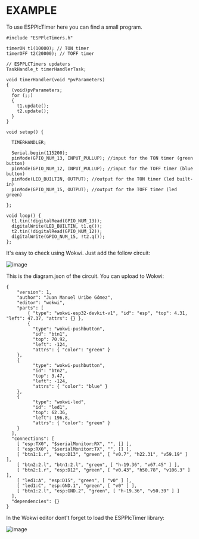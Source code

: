 # EXAMPLE

To use ESPPlcTimer here you can find a small program.

    #include "ESPPlcTimers.h"

    timerON t1(10000); // TON timer
    timerOFF t2(20000); // TOFF timer
    
    // ESPPLCTimers updaters
    TaskHandle_t timerHandlerTask;

    void timerHandler(void *pvParameters)
    {
      (void)pvParameters;
      for (;;)
      {
        t1.update();
        t2.update();
      }
    }

    void setup() {
    
      TIMERHANDLER;
    
      Serial.begin(115200);
      pinMode(GPIO_NUM_13, INPUT_PULLUP); //input for the TON timer (green button)
      pinMode(GPIO_NUM_12, INPUT_PULLUP); //input for the TOFF timer (blue button)
      pinMode(LED_BUILTIN, OUTPUT); //output for the TON timer (led built-in)
      pinMode(GPIO_NUM_15, OUTPUT); //output for the TOFF timer (led green)
          
    };
    
    void loop() {
      t1.tin(!digitalRead(GPIO_NUM_13));
      digitalWrite(LED_BUILTIN, t1.q());
      t2.tin(!digitalRead(GPIO_NUM_12));
      digitalWrite(GPIO_NUM_15, !t2.q());
    };

It's easy to check using Wokwi. Just add the follow circuit:

![image](https://github.com/ojmuribe/ESPPlcTimer/assets/88215048/eda6e9b5-a209-4f49-8023-51bdceac2362)

This is the diagram.json of the circuit. You can upload to Wokwi:

    {
        "version": 1,
        "author": "Juan Manuel Uribe Gómez",
        "editor": "wokwi",
        "parts": [
            { "type": "wokwi-esp32-devkit-v1", "id": "esp", "top": 4.31, "left": 47.37, "attrs": {} },
            {
              "type": "wokwi-pushbutton",
              "id": "btn1",
              "top": 70.92,
              "left": -124,
              "attrs": { "color": "green" }
        },
        {
              "type": "wokwi-pushbutton",
              "id": "btn2",
              "top": 3.47,
              "left": -124,
              "attrs": { "color": "blue" }
        },
        {
              "type": "wokwi-led",
              "id": "led1",
              "top": 62.36,
              "left": 196.8,
              "attrs": { "color": "green" }
        }
      ],
      "connections": [
        [ "esp:TX0", "$serialMonitor:RX", "", [] ],
        [ "esp:RX0", "$serialMonitor:TX", "", [] ],
        [ "btn1:1.r", "esp:D13", "green", [ "v0.7", "h22.31", "v59.19" ] ],
        [ "btn2:2.l", "btn1:2.l", "green", [ "h-19.36", "v67.45" ] ],
        [ "btn2:1.r", "esp:D12", "green", [ "v0.43", "h50.78", "v106.3" ] ],
        [ "led1:A", "esp:D15", "green", [ "v0" ] ],
        [ "led1:C", "esp:GND.1", "green", [ "v0" ] ],
        [ "btn1:2.l", "esp:GND.2", "green", [ "h-19.36", "v50.39" ] ]
      ],
      "dependencies": {}
    }

In the Wokwi editor dont't forget to load the ESPPlcTimer library:

![image](https://github.com/ojmuribe/ESPPlcTimer/assets/88215048/81d854e6-5810-4797-98b6-d39ea93a485c)




